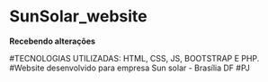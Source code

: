 # SunSolar_website
 
**Recebendo alterações**

#TECNOLOGIAS UTILIZADAS: HTML, CSS, JS, BOOTSTRAP E PHP.
#Website desenvolvido para empresa Sun solar - Brasília DF
#PJ

